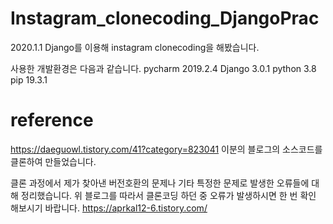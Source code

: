 # Instagram_clonecoding_DjangoPrac
2020.1.1
Django를 이용해 instagram clonecoding을 해봤습니다.

사용한 개발환경은 다음과 같습니다.
pycharm 2019.2.4
Django 3.0.1
python 3.8 
pip 19.3.1


reference
==
https://daeguowl.tistory.com/41?category=823041
이분의 블로그의 소스코드를 클론하여 만들었습니다.

클론 과정에서 제가 찾아낸 버전호환의 문제나 기타 특정한 문제로 발생한 오류들에 대해 정리했습니다.
위 블로그를 따라서 클론코딩 하던 중 오류가 발생하시면 한 번 확인 해보시기 바랍니다.
https://aprkal12-6.tistory.com/
